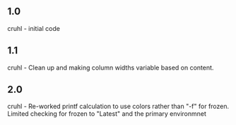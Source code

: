 1.0
-----
cruhl - initial code

1.1
-----
cruhl - Clean up and making column widths variable based on content.

2.0
-----
cruhl - Re-worked printf calculation to use colors rather than "-f" for frozen.
	Limited checking for frozen to "Latest" and the primary environmnet
